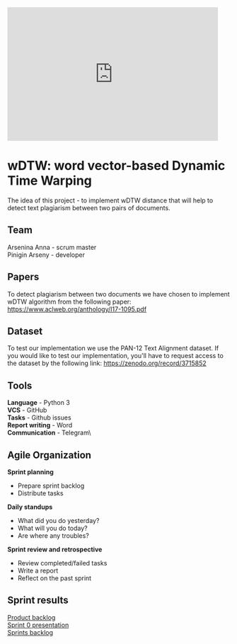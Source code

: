 <iframe width="476" height="302" seamless frameborder="0" scrolling="no" src="https://docs.google.com/spreadsheets/d/e/2PACX-1vSHDLY6gFINy8nBgLJb81mLj9IkczivmAyML4zdw_dxAN6vNRxIOuSpkBkKgUA4ixQG_P8MFCwEXwbY/pubchart?oid=1985147838&amp;format=image"></iframe>

# wDTW: word vector-based Dynamic Time Warping 

The idea of this project - to implement wDTW distance that will help to detect text plagiarism between two pairs of documents.

## Team
Arsenina Anna - scrum master\
Pinigin Arseny - developer

## Papers
To detect plagiarism between two documents we have chosen to implement 
wDTW algorithm from the following paper:
https://www.aclweb.org/anthology/I17-1095.pdf 

## Dataset
To test our implementation we use the PAN-12 Text Alignment dataset. If you 
would like to test our implementation, you'll have to request access to the dataset
by the following link:
https://zenodo.org/record/3715852

## Tools
**Language** - Python 3\
**VCS** - GitHub\
**Tasks** - Github issues\
**Report writing** - Word\
**Communication** - Telegram\

## Agile Organization

**Sprint planning**
- Prepare sprint backlog
- Distribute tasks

**Daily standups**
- What did you do yesterday?
- What will you do today?
- Are where any troubles?

**Sprint review and retrospective**
- Review completed/failed tasks
- Write a report
- Reflect on the past sprint


## Sprint results
[Product backlog](https://docs.google.com/document/d/1iz3JAQmxBBnp4Jgo56VpsMRtAA--CgOeeKxTrhp4raY/edit?usp=sharing)\
[Sprint 0 presentation](https://docs.google.com/presentation/d/1b5qUYLmTZT_UoXc7Sxai594xzJpHSxvGnlNeCPJiVhc/edit?usp=sharing)\
[Sprints backlog](https://github.com/arseninaanna/wDWT/issues)
